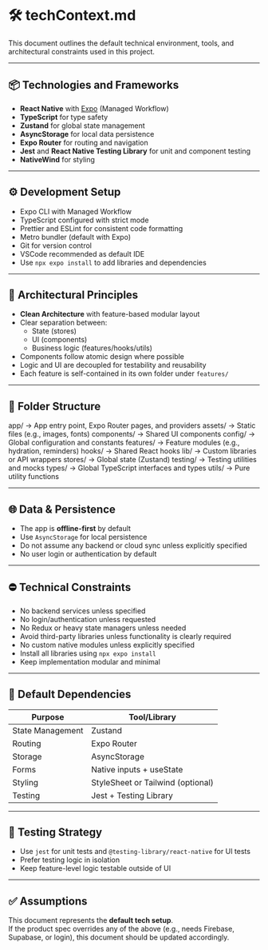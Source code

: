 # 🛠 techContext.md

This document outlines the default technical environment, tools, and architectural constraints used in this project.

---

## 📦 Technologies and Frameworks

- **React Native** with [Expo](https://expo.dev/) (Managed Workflow)
- **TypeScript** for type safety
- **Zustand** for global state management
- **AsyncStorage** for local data persistence
- **Expo Router** for routing and navigation
- **Jest** and **React Native Testing Library** for unit and component testing
- **NativeWind** for styling

---

## ⚙️ Development Setup

- Expo CLI with Managed Workflow
- TypeScript configured with strict mode
- Prettier and ESLint for consistent code formatting
- Metro bundler (default with Expo)
- Git for version control
- VSCode recommended as default IDE
- Use `npx expo install` to add libraries and dependencies

---

## 🧱 Architectural Principles

- **Clean Architecture** with feature-based modular layout
- Clear separation between:
  - State (stores)
  - UI (components)
  - Business logic (features/hooks/utils)
- Components follow atomic design where possible
- Logic and UI are decoupled for testability and reusability
- Each feature is self-contained in its own folder under `features/`

---

## 📂 Folder Structure

app/ → App entry point, Expo Router pages, and providers
assets/ → Static files (e.g., images, fonts)
components/ → Shared UI components
config/ → Global configuration and constants
features/ → Feature modules (e.g., hydration, reminders)
hooks/ → Shared React hooks
lib/ → Custom libraries or API wrappers
stores/ → Global state (Zustand)
testing/ → Testing utilities and mocks
types/ → Global TypeScript interfaces and types
utils/ → Pure utility functions

---

## 🌐 Data & Persistence

- The app is **offline-first** by default
- Use `AsyncStorage` for local persistence
- Do not assume any backend or cloud sync unless explicitly specified
- No user login or authentication by default

---

## ⛔ Technical Constraints

- No backend services unless specified
- No login/authentication unless requested
- No Redux or heavy state managers unless needed
- Avoid third-party libraries unless functionality is clearly required
- No custom native modules unless explicitly specified
- Install all libraries using `npx expo install`
- Keep implementation modular and minimal

---

## 📎 Default Dependencies

| Purpose          | Tool/Library                      |
| ---------------- | --------------------------------- |
| State Management | Zustand                           |
| Routing          | Expo Router                       |
| Storage          | AsyncStorage                      |
| Forms            | Native inputs + useState          |
| Styling          | StyleSheet or Tailwind (optional) |
| Testing          | Jest + Testing Library            |

---

## 🧪 Testing Strategy

- Use `jest` for unit tests and `@testing-library/react-native` for UI tests
- Prefer testing logic in isolation
- Keep feature-level logic testable outside of UI

---

## ✅ Assumptions

This document represents the **default tech setup**.  
If the product spec overrides any of the above (e.g., needs Firebase, Supabase, or login), this document should be updated accordingly.
